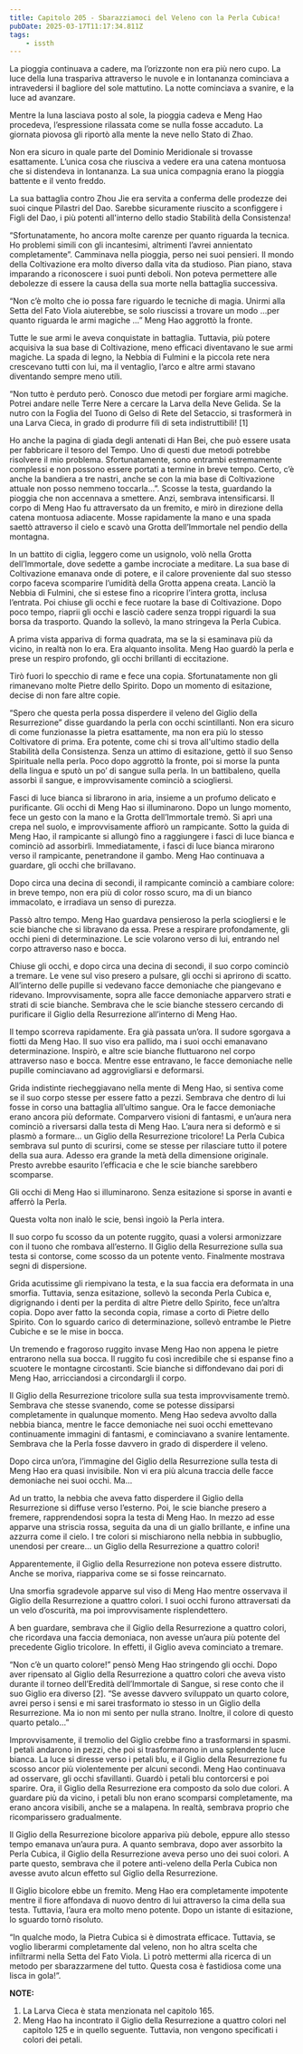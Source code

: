 ```yaml
---
title: Capitolo 205 - Sbarazziamoci del Veleno con la Perla Cubica!
pubDate: 2025-03-17T11:17:34.811Z
tags:
    - issth
---
```



La pioggia continuava a cadere, ma l’orizzonte non era più nero cupo. La luce della luna traspariva attraverso le nuvole e in lontananza cominciava a intravedersi il bagliore del sole mattutino. La notte cominciava a svanire, e la luce ad avanzare.


Mentre la luna lasciava posto al sole, la pioggia cadeva e Meng Hao procedeva, l’espressione rilassata come se nulla fosse accaduto. La giornata piovosa gli riportò alla mente la neve nello Stato di Zhao.


Non era sicuro in quale parte del Dominio Meridionale si trovasse esattamente. L’unica cosa che riusciva a vedere era una catena montuosa che si distendeva in lontananza. La sua unica compagnia erano la pioggia battente e il vento freddo.


La sua battaglia contro Zhou Jie era servita a conferma delle prodezze dei suoi cinque Pilastri del Dao. Sarebbe sicuramente riuscito a sconfiggere i Figli del Dao, i più potenti all'interno dello stadio Stabilità della Consistenza!


“Sfortunatamente, ho ancora molte carenze per quanto riguarda la tecnica. Ho problemi simili con gli incantesimi, altrimenti l’avrei annientato completamente”. Camminava nella pioggia, perso nei suoi pensieri. Il mondo della Coltivazione era molto diverso dalla vita da studioso. Pian piano, stava imparando a riconoscere i suoi punti deboli. Non poteva permettere alle debolezze di essere la causa della sua morte nella battaglia successiva.


“Non c’è molto che io possa fare riguardo le tecniche di magia. Unirmi alla Setta del Fato Viola aiuterebbe, se solo riuscissi a trovare un modo …per quanto riguarda le armi magiche …” Meng Hao aggrottò la fronte.


Tutte le sue armi le aveva conquistate in battaglia. Tuttavia, più potere acquisiva la sua base di Coltivazione, meno efficaci diventavano le sue armi magiche. La spada di legno, la Nebbia di Fulmini e la piccola rete nera crescevano tutti con lui, ma il ventaglio, l’arco e altre armi stavano diventando sempre meno utili.


“Non tutto è perduto però. Conosco due metodi per forgiare armi magiche. Potrei andare nelle Terre Nere a cercare la Larva della Neve Gelida. Se la nutro con la Foglia del Tuono di Gelso di Rete del Setaccio, si trasformerà in una Larva Cieca, in grado di produrre fili di seta indistruttibili! [1]


Ho anche la pagina di giada degli antenati di Han Bei, che può essere usata per fabbricare il tesoro del Tempo. Uno di questi due metodi potrebbe risolvere il mio problema. Sfortunatamente, sono entrambi estremamente complessi e non possono essere portati a termine in breve tempo. Certo, c’è anche la bandiera a tre nastri, anche se con la mia base di Coltivazione attuale non posso nemmeno toccarla…”. Scosse la testa, guardando la pioggia che non accennava a smettere. Anzi, sembrava intensificarsi. Il corpo di Meng Hao fu attraversato da un fremito, e mirò in direzione della catena montuosa adiacente. Mosse rapidamente la mano e una spada saettò attraverso il cielo e scavò una Grotta dell’Immortale nel pendio della montagna.


In un battito di ciglia, leggero come un usignolo, volò nella Grotta dell’Immortale, dove sedette a gambe incrociate a meditare. La sua base di Coltivazione emanava onde di potere, e il calore proveniente dal suo stesso corpo faceva scomparire l’umidità della Grotta appena creata. Lanciò la Nebbia di Fulmini, che si estese fino a ricoprire l’intera grotta, inclusa l’entrata. Poi chiuse gli occhi e fece ruotare la base di Coltivazione. Dopo poco tempo, riaprii gli occhi e lasciò cadere senza troppi riguardi la sua borsa da trasporto. Quando la sollevò, la mano stringeva la Perla Cubica.


A prima vista appariva di forma quadrata, ma se la si esaminava più da vicino, in realtà non lo era. Era alquanto insolita. Meng Hao guardò la perla e prese un respiro profondo, gli occhi brillanti di eccitazione.


Tirò fuori lo specchio di rame e fece una copia. Sfortunatamente non gli rimanevano molte Pietre dello Spirito. Dopo un momento di esitazione, decise di non fare altre copie.


“Spero che questa perla possa disperdere il veleno del Giglio della Resurrezione” disse guardando la perla con occhi scintillanti. Non era sicuro di come funzionasse la pietra esattamente, ma non era più lo stesso Coltivatore di prima. Era potente, come chi si trova all'ultimo stadio della Stabilità della Consistenza. Senza un attimo di esitazione, gettò il suo Senso Spirituale nella perla. Poco dopo aggrottò la fronte, poi si morse la punta della lingua e sputò un po’ di sangue sulla perla. In un battibaleno, quella assorbì il sangue, e improvvisamente cominciò a sciogliersi.


Fasci di luce bianca si librarono in aria, insieme a un profumo delicato e purificante. Gli occhi di Meng Hao si illuminarono. Dopo un lungo momento, fece un gesto con la mano e la Grotta dell’Immortale tremò. Si aprì una crepa nel suolo, e improvvisamente affiorò un rampicante. Sotto la guida di Meng Hao, il rampicante si allungò fino a raggiungere i fasci di luce bianca e cominciò ad assorbirli. Immediatamente, i fasci di luce bianca mirarono verso il rampicante, penetrandone il gambo. Meng Hao continuava a guardare, gli occhi che brillavano.


Dopo circa una decina di secondi, il rampicante cominciò a cambiare colore: in breve tempo, non era più di color rosso scuro, ma di un bianco immacolato, e irradiava un senso di purezza.


Passò altro tempo. Meng Hao guardava pensieroso la perla sciogliersi e le scie bianche che si libravano da essa. Prese a respirare profondamente, gli occhi pieni di determinazione. Le scie volarono verso di lui, entrando nel corpo attraverso naso e bocca.


Chiuse gli occhi, e dopo circa una decina di secondi, il suo corpo cominciò a tremare. Le vene sul viso presero a pulsare, gli occhi si aprirono di scatto. All’interno delle pupille si vedevano facce demoniache che piangevano e ridevano. Improvvisamente, sopra alle facce demoniache apparvero strati e strati di scie bianche. Sembrava che le scie bianche stessero cercando di purificare il Giglio della Resurrezione all’interno di Meng Hao.


Il tempo scorreva rapidamente. Era già passata un’ora. Il sudore sgorgava a fiotti da Meng Hao. Il suo viso era pallido, ma i suoi occhi emanavano determinazione. Inspirò, e altre scie bianche fluttuarono nel corpo attraverso naso e bocca. Mentre esse entravano, le facce demoniache nelle pupille cominciavano ad aggrovigliarsi e deformarsi.


Grida indistinte riecheggiavano nella mente di Meng Hao, si sentiva come se il suo corpo stesse per essere fatto a pezzi. Sembrava che dentro di lui fosse in corso una battaglia all’ultimo sangue. Ora le facce demoniache erano ancora più deformate. Comparvero visioni di fantasmi, e un’aura nera cominciò a riversarsi dalla testa di Meng Hao. L’aura nera si deformò e si plasmò a formare… un Giglio della Resurrezione tricolore!
La Perla Cubica sembrava sul punto di scurirsi, come se stesse per rilasciare tutto il potere della sua aura. Adesso era grande la metà della dimensione originale. Presto avrebbe esaurito l’efficacia e che le scie bianche sarebbero scomparse.


Gli occhi di Meng Hao si illuminarono. Senza esitazione si sporse in avanti e afferrò la Perla.


Questa volta non inalò le scie, bensì ingoiò la Perla intera.


Il suo corpo fu scosso da un potente ruggito, quasi a volersi armonizzare con il tuono che rombava all’esterno. Il Giglio della Resurrezione sulla sua testa si contorse, come scosso da un potente vento. Finalmente mostrava segni di dispersione.


Grida acutissime gli riempivano la testa, e la sua faccia era deformata in una smorfia. Tuttavia, senza esitazione, sollevò la seconda Perla Cubica e, digrignando i denti per la perdita di altre Pietre dello Spirito, fece un’altra copia. Dopo aver fatto la seconda copia, rimase a corto di Pietre dello Spirito. Con lo sguardo carico di determinazione, sollevò entrambe le Pietre Cubiche e se le mise in bocca.


Un tremendo e fragoroso ruggito invase Meng Hao non appena le pietre entrarono nella sua bocca. Il ruggito fu così incredibile che si espanse fino a scuotere le montagne circostanti. Scie bianche si diffondevano dai pori di Meng Hao, arricciandosi a circondargli il corpo.


Il Giglio della Resurrezione tricolore sulla sua testa improvvisamente tremò. Sembrava che stesse svanendo, come se potesse dissiparsi completamente in qualunque momento. Meng Hao sedeva avvolto dalla nebbia bianca, mentre le facce demoniache nei suoi occhi emettevano continuamente immagini di fantasmi, e cominciavano a svanire lentamente. Sembrava che la Perla fosse davvero in grado di disperdere il veleno.


Dopo circa un’ora, l’immagine del Giglio della Resurrezione sulla testa di Meng Hao era quasi invisibile. Non vi era più alcuna traccia delle facce demoniache nei suoi occhi. Ma…


Ad un tratto, la nebbia che aveva fatto disperdere il Giglio della Resurrezione si diffuse verso l’esterno. Poi, le scie bianche presero a fremere, rapprendendosi sopra la testa di Meng Hao. In mezzo ad esse apparve una striscia rossa, seguita da una di un giallo brillante, e infine una azzurra come il cielo. I tre colori si mischiarono nella nebbia in subbuglio, unendosi per creare… un Giglio della Resurrezione a quattro colori!


Apparentemente, il Giglio della Resurrezione non poteva essere distrutto. Anche se moriva, riappariva come se si fosse reincarnato.


Una smorfia sgradevole apparve sul viso di Meng Hao mentre osservava il Giglio della Resurrezione a quattro colori. I suoi occhi furono attraversati da un velo d’oscurità, ma poi improvvisamente risplendettero.


A ben guardare, sembrava che il Giglio della Resurrezione a quattro colori, che ricordava una faccia demoniaca, non avesse un’aura più potente del precedente Giglio tricolore. In effetti, il Giglio aveva cominciato a tremare.


“Non c’è un quarto colore!” pensò Meng Hao stringendo gli occhi. Dopo aver ripensato al Giglio della Resurrezione a quattro colori che aveva visto durante il torneo dell’Eredità dell’Immortale di Sangue, si rese conto che il suo Giglio era diverso [2].
“Se avesse davvero sviluppato un quarto colore, avrei perso i sensi e mi sarei trasformato io stesso in un Giglio della Resurrezione. Ma io non mi sento per nulla strano. Inoltre, il colore di questo quarto petalo…”


Improvvisamente, il tremolio del Giglio crebbe fino a trasformarsi in spasmi. I petali andarono in pezzi, che poi si trasformarono in una splendente luce bianca. La luce si diresse verso i petali blu, e il Giglio della Resurrezione fu scosso ancor più violentemente per alcuni secondi. Meng Hao continuava ad osservare, gli occhi sfavillanti. Guardò i petali blu contorcersi e poi sparire. Ora, il Giglio della Resurrezione era composto da solo due colori. A guardare più da vicino, i petali blu non erano scomparsi completamente, ma erano ancora visibili, anche se a malapena. In realtà, sembrava proprio che ricomparissero gradualmente.


Il Giglio della Resurrezione bicolore appariva più debole, eppure allo stesso tempo emanava un’aura pura. A quanto sembrava, dopo aver assorbito la Perla Cubica, il Giglio della Resurrezione aveva perso uno dei suoi colori. A parte questo, sembrava che il potere anti-veleno della Perla Cubica non avesse avuto alcun effetto sul Giglio della Resurrezione.


Il Giglio bicolore ebbe un fremito. Meng Hao era completamente impotente mentre il fiore affondava di nuovo dentro di lui attraverso la cima della sua testa. Tuttavia, l’aura era molto meno potente. Dopo un istante di esitazione, lo sguardo tornò risoluto.


“In qualche modo, la Pietra Cubica si è dimostrata efficace. Tuttavia, se voglio liberarmi completamente dal veleno, non ho altra scelta che infiltrarmi nella Setta del Fato Viola. Lì potrò mettermi alla ricerca di un metodo per sbarazzarmene del tutto. Questa cosa è fastidiosa come una lisca in gola!”.


<strong>NOTE:</strong>


1. La Larva Cieca è stata menzionata nel capitolo 165.
2. Meng Hao ha incontrato il Giglio della Resurrezione a quattro colori nel capitolo 125 e in quello seguente. Tuttavia, non vengono specificati i colori dei petali.


&nbsp;
                                


                                



